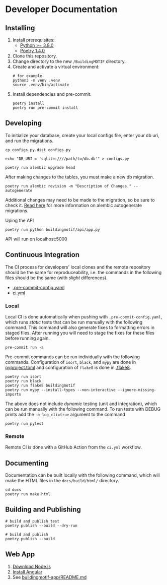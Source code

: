 # Developer Documentation 

## Installing

1. Install prerequisites:
   - [Python >= 3.8.0](https://www.python.org/downloads/)
   - [Poetry 1.4.0](https://python-poetry.org/docs/#installation)
2. Clone this repository.
3. Change directory to the new `/BuildingMOTIF` directory.
4. Create and activate a virtual environment:
   ```
   # for example
   python3 -m venv .venv
   source .venv/bin/activate
   ```
5. Install dependencies and pre-commit.
    ```
    poetry install
    poetry run pre-commit install
    ```

## Developing

To initialize your database, create your local configs file, enter your db uri, and run the migrations.
```
cp configs.py.dist configs.py

echo "DB_URI = 'sqlite:////path/to/db.db'" > configs.py

poetry run alembic upgrade head
```

After making changes to the tables, you must make a new db migration.
```
poetry run alembic revision -m "Description of Changes." --autogenerate
```

Additional changes may need to be made to the migration, so be sure to check it. [Read here](https://alembic.sqlalchemy.org/en/latest/autogenerate.html#auto-generating-migrations) for more information on alembic autogenerate migrations.

Uping the API
``` 
poetry run python buildingmotif/api/app.py
```
API will run on localhost:5000

## Continuous Integration

The CI process for developers' local clones and the remote repository should be the same for reproduceability, i.e. the commands in the following files should be the same (with *slight* differences).

- [.pre-commit-config.yaml](https://github.com/NREL/BuildingMOTIF/blob/develop/.pre-commit-config.yaml)
- [ci.yml](https://github.com/NREL/BuildingMOTIF/tree/develop/.github/workflows/ci.yml)

### Local

Local CI is done automatically when pushing with `.pre-commit-config.yaml`, which runs *static* tests that can be run manually with the following command. This command will also generate fixes to formatting errors in staged files. After running you will need to stage the fixes for these files before running again.
```
pre-commit run -a
```

Pre-commit commands can be run individually with the following commands. Configuration of `isort`, `black`, and `mypy` are done in [pyproject.toml](https://github.com/NREL/BuildingMOTIF/blob/develop/pyproject.toml) and configuration of `flake8` is done in [.flake8](https://github.com/NREL/BuildingMOTIF/blob/develop/.flake8). 
```
poetry run isort
poetry run black
poetry run flake8 buildingmotif
poetry run mypy --install-types --non-interactive --ignore-missing-imports
```

The above does not include *dynamic* testing (unit and integration), which can be run manually with the following command. To run tests with DEBUG prints add the `-o log_cli=true` argument to the command
```
poetry run pytest
```

### Remote

Remote CI is done with a GitHub Action from the `ci.yml` workflow.

## Documenting
Documentation can be built locally with the following command, which will make the HTML files in the `docs/build/html/` directory.

```
cd docs
poetry run make html
```

## Building and Publishing
```
# build and publish test
poetry publish --build --dry-run

# build and publish
poetry publish --build
```

## Web App

1. [Download Node.js](https://nodejs.org/en/download/)
2. [Install Angular](https://angular.io/guide/setup-local)
3. See [buildingmotif-app/README.md](buildingmotif-app/README.md)
